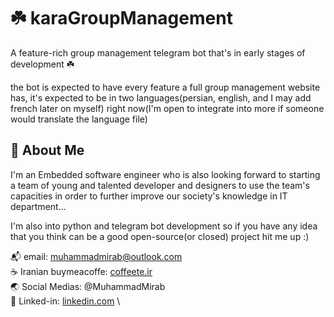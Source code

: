 # ☘️ karaGroupManagement
A feature-rich group management telegram bot that's in early stages of development ☘️

the bot is expected to have every feature a full group management website has, it's expected to be in two languages(persian, english, and I may add french later on myself) right now(I'm open to integrate into more if someone would translate the language file)
## 🚀 About Me
I'm an Embedded software engineer who is also looking forward to starting a team of young and talented developer and designers to use the team's capacities in order to further improve our society's knowledge in IT department...

I'm also into python and telegram bot development so if you have any idea that you think can be a good open-source(or closed) project hit me up :)

📬 email: muhammadmirab@outlook.com\
☕️ Iranian buymeacoffe: [coffeete.ir](https://www.coffeete.ir/muhammadmirab) \
🌏 Social Medias: @MuhammadMirab \
💼 Linked-in: [linkedin.com](https://www.linkedin.com/in/muhammad-mirab/) \